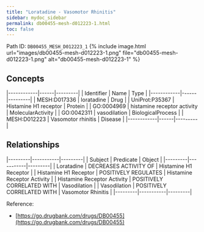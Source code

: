 ```yaml
---
title: "Loratadine - Vasomotor Rhinitis"
sidebar: mydoc_sidebar
permalink: db00455-mesh-d012223-1.html
toc: false 
---
```



Path ID: `DB00455_MESH_D012223_1`
{% include image.html url="images/db00455-mesh-d012223-1.png" file="db00455-mesh-d012223-1.png" alt="db00455-mesh-d012223-1" %}

## Concepts

|------------|------|---------|
| Identifier | Name | Type    |
|------------|------|---------|
| MESH:D017336 | loratadine | Drug |
| UniProt:P35367 | Histamine H1 receptor | Protein |
| GO:0004969 | histamine receptor activity | MolecularActivity |
| GO:0042311 | vasodilation | BiologicalProcess |
| MESH:D012223 | Vasomotor rhinitis | Disease |
|------------|------|---------|

## Relationships

|---------|-----------|---------|
| Subject | Predicate | Object  |
|---------|-----------|---------|
| Loratadine | DECREASES ACTIVITY OF | Histamine H1 Receptor |
| Histamine H1 Receptor | POSITIVELY REGULATES | Histamine Receptor Activity |
| Histamine Receptor Activity | POSITIVELY CORRELATED WITH | Vasodilation |
| Vasodilation | POSITIVELY CORRELATED WITH | Vasomotor Rhinitis |
|---------|-----------|---------|

Reference: 
  - [https://go.drugbank.com/drugs/DB00455](https://go.drugbank.com/drugs/DB00455)
